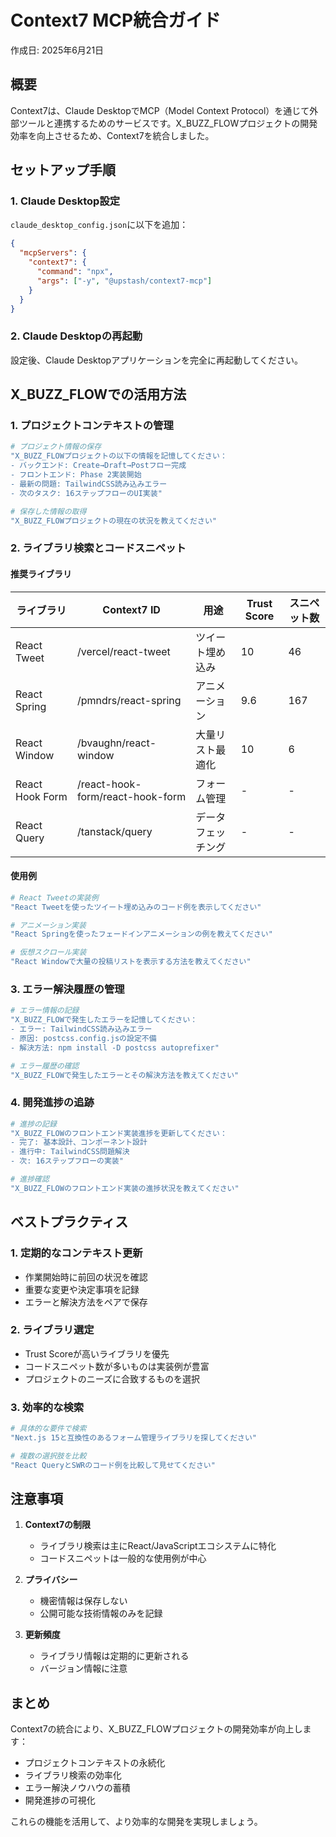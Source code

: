 # Context7 MCP統合ガイド

作成日: 2025年6月21日

## 概要

Context7は、Claude DesktopでMCP（Model Context Protocol）を通じて外部ツールと連携するためのサービスです。X_BUZZ_FLOWプロジェクトの開発効率を向上させるため、Context7を統合しました。

## セットアップ手順

### 1. Claude Desktop設定

`claude_desktop_config.json`に以下を追加：

```json
{
  "mcpServers": {
    "context7": {
      "command": "npx",
      "args": ["-y", "@upstash/context7-mcp"]
    }
  }
}
```

### 2. Claude Desktopの再起動

設定後、Claude Desktopアプリケーションを完全に再起動してください。

## X_BUZZ_FLOWでの活用方法

### 1. プロジェクトコンテキストの管理

```bash
# プロジェクト情報の保存
"X_BUZZ_FLOWプロジェクトの以下の情報を記憶してください：
- バックエンド: Create→Draft→Postフロー完成
- フロントエンド: Phase 2実装開始
- 最新の問題: TailwindCSS読み込みエラー
- 次のタスク: 16ステップフローのUI実装"

# 保存した情報の取得
"X_BUZZ_FLOWプロジェクトの現在の状況を教えてください"
```

### 2. ライブラリ検索とコードスニペット

#### 推奨ライブラリ

| ライブラリ | Context7 ID | 用途 | Trust Score | スニペット数 |
|-----------|------------|------|-------------|-------------|
| React Tweet | /vercel/react-tweet | ツイート埋め込み | 10 | 46 |
| React Spring | /pmndrs/react-spring | アニメーション | 9.6 | 167 |
| React Window | /bvaughn/react-window | 大量リスト最適化 | 10 | 6 |
| React Hook Form | /react-hook-form/react-hook-form | フォーム管理 | - | - |
| React Query | /tanstack/query | データフェッチング | - | - |

#### 使用例

```bash
# React Tweetの実装例
"React Tweetを使ったツイート埋め込みのコード例を表示してください"

# アニメーション実装
"React Springを使ったフェードインアニメーションの例を教えてください"

# 仮想スクロール実装
"React Windowで大量の投稿リストを表示する方法を教えてください"
```

### 3. エラー解決履歴の管理

```bash
# エラー情報の記録
"X_BUZZ_FLOWで発生したエラーを記憶してください：
- エラー: TailwindCSS読み込みエラー
- 原因: postcss.config.jsの設定不備
- 解決方法: npm install -D postcss autoprefixer"

# エラー履歴の確認
"X_BUZZ_FLOWで発生したエラーとその解決方法を教えてください"
```

### 4. 開発進捗の追跡

```bash
# 進捗の記録
"X_BUZZ_FLOWのフロントエンド実装進捗を更新してください：
- 完了: 基本設計、コンポーネント設計
- 進行中: TailwindCSS問題解決
- 次: 16ステップフローの実装"

# 進捗確認
"X_BUZZ_FLOWのフロントエンド実装の進捗状況を教えてください"
```

## ベストプラクティス

### 1. 定期的なコンテキスト更新
- 作業開始時に前回の状況を確認
- 重要な変更や決定事項を記録
- エラーと解決方法をペアで保存

### 2. ライブラリ選定
- Trust Scoreが高いライブラリを優先
- コードスニペット数が多いものは実装例が豊富
- プロジェクトのニーズに合致するものを選択

### 3. 効率的な検索
```bash
# 具体的な要件で検索
"Next.js 15と互換性のあるフォーム管理ライブラリを探してください"

# 複数の選択肢を比較
"React QueryとSWRのコード例を比較して見せてください"
```

## 注意事項

1. **Context7の制限**
   - ライブラリ検索は主にReact/JavaScriptエコシステムに特化
   - コードスニペットは一般的な使用例が中心

2. **プライバシー**
   - 機密情報は保存しない
   - 公開可能な技術情報のみを記録

3. **更新頻度**
   - ライブラリ情報は定期的に更新される
   - バージョン情報に注意

## まとめ

Context7の統合により、X_BUZZ_FLOWプロジェクトの開発効率が向上します：
- プロジェクトコンテキストの永続化
- ライブラリ検索の効率化
- エラー解決ノウハウの蓄積
- 開発進捗の可視化

これらの機能を活用して、より効率的な開発を実現しましょう。